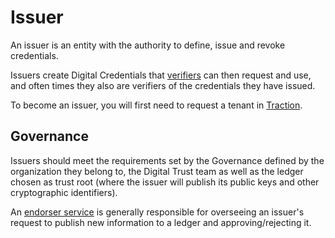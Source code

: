 # Issuer

An issuer is an entity with the authority to define, issue and revoke credentials.

Issuers create Digital Credentials that [verifiers](verifier.md) can then request and use, and often times they also are verifiers of the credentials they have issued.

To become an issuer, you will first need to request a tenant in [Traction](../solutions/traction-overview.md).

## Governance

Issuers should meet the requirements set by the Governance defined by the organization they belong to, the Digital Trust team as well as the ledger chosen as trust root (where the issuer will publish its public keys and other cryptographic identifiers).

An [endorser service](../solutions/endorser-service.md) is generally responsible for overseeing an issuer's request to publish new information to a ledger and approving/rejecting it.
